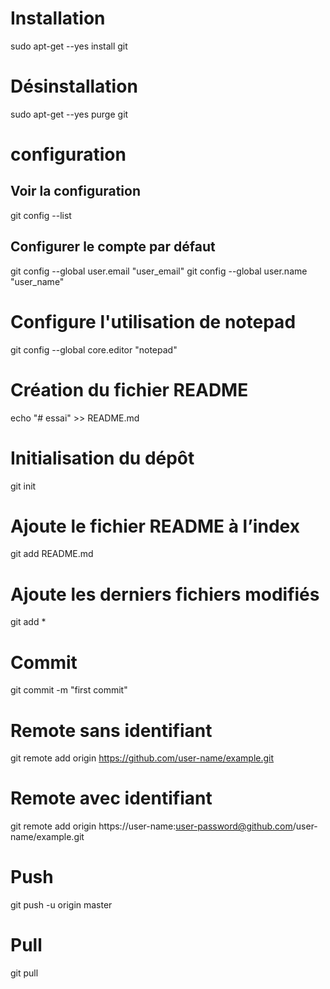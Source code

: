 
# Installation
sudo apt-get --yes install git

# Désinstallation
sudo apt-get --yes purge git


# configuration
## Voir la configuration
git config --list

## Configurer le compte par défaut
git config --global user.email "user_email"
git config --global user.name "user_name"

# Configure l'utilisation de notepad
git config --global core.editor "notepad"


# Création du fichier README
echo "# essai" >> README.md

# Initialisation du dépôt
git init

# Ajoute le fichier README à l’index
git add README.md

# Ajoute les derniers fichiers modifiés
git add *

# Commit
git commit -m "first commit"

# Remote sans identifiant
git remote add origin https://github.com/user-name/example.git

# Remote avec identifiant
git remote add origin https://user-name:user-password@github.com/user-name/example.git

# Push
git push -u origin master

# Pull
git pull